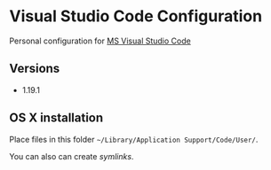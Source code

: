 # Visual Studio Code Configuration

Personal configuration for [MS Visual Studio Code](https://code.visualstudio.com)

## Versions

* 1.19.1

## OS X installation

Place files in this folder `~/Library/Application Support/Code/User/`.

You can also can create _symlinks_.
